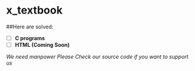 # x_textbook

##Here are solved:

- [ ] **C programs**
- [ ] **HTML (Coming Soon)**

*We need manpower*
*Please Check our source code if you want to support us*
